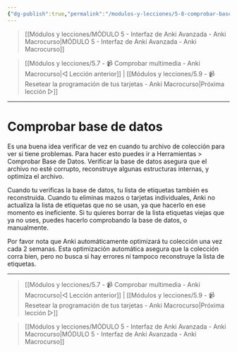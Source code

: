 ```yaml
---
{"dg-publish":true,"permalink":"/modulos-y-lecciones/5-8-comprobar-base-de-datos-anki-macrocurso/","noteIcon":"","updated":"2024-05-15T22:20:32.562+02:00"}
---
```



> [[Módulos y lecciones/MÓDULO 5 - Interfaz de Anki Avanzada - Anki Macrocurso\|MÓDULO 5 - Interfaz de Anki Avanzada - Anki Macrocurso]]

> [[Módulos y lecciones/5.7 - 📹 Comprobar multimedia - Anki Macrocurso\|◁ Lección anterior]] | [[Módulos y lecciones/5.9 - 📹 Resetear la programación de tus tarjetas  - Anki Macrocurso\|Próxima lección ▷]]

---


# Comprobar base de datos
Es una buena idea verificar de vez en cuando tu archivo de colección para ver si tiene problemas. Para hacer esto puedes ir a Herramientas > Comprobar Base de Datos. Verificar la base de datos asegura que el archivo no esté corrupto, reconstruye algunas estructuras internas, y optimiza el archivo.

Cuando tu verificas la base de datos, tu lista de etiquetas también es reconstruida. Cuando tu eliminas mazos o tarjetas individuales, Anki no actualiza la lista de etiquetas que no se usan, ya que hacerlo en ese momento es ineficiente. Si tu quieres borrar de la lista etiquetas viejas que ya no uses, puedes hacerlo comprobando la base de datos, o manualmente.

Por favor nota que Anki automáticamente optimizará tu colección una vez cada 2 semanas. Esta optimización automática asegura que la colección corra bien, pero no busca si hay errores ni tampoco reconstruye la lista de etiquetas.

---

> [[Módulos y lecciones/5.7 - 📹 Comprobar multimedia - Anki Macrocurso\|◁ Lección anterior]] | [[Módulos y lecciones/5.9 - 📹 Resetear la programación de tus tarjetas  - Anki Macrocurso\|Próxima lección ▷]]

> [[Módulos y lecciones/MÓDULO 5 - Interfaz de Anki Avanzada - Anki Macrocurso\|MÓDULO 5 - Interfaz de Anki Avanzada - Anki Macrocurso]]